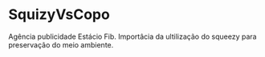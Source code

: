 # SquizyVsCopo

Agência publicidade Estácio Fib.
Importâcia da ultilização do squeezy para preservação do meio ambiente.
